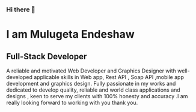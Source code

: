 ### Hi there 👋
#  I am Mulugeta Endeshaw
##  Full-Stack Developer
A reliable and motivated Web Developer and Graphics Designer with well-developed applicable skills in Web app, Rest API , Soap API ,mobile app
development and graphics design. Fully passionate in my works and dedicated to develop quality, reliable and world class 
applications and designs , keen to serve my clients with 100% honesty and accuracy .I am really looking forward to working with you thank you.

<!--
**programming10000/programming10000** is a ✨ _special_ ✨ repository because its `README.md` (this file) appears on your GitHub profile.

Here are some ideas to get you started:

- 🔭 I’m currently working on ...
- 🌱 I’m currently learning ...
- 👯 I’m looking to collaborate on ...
- 🤔 I’m looking for help with ...
- 💬 Ask me about ...
- 📫 How to reach me: ...
- 😄 Pronouns: ...
- ⚡ Fun fact: ...
-->
